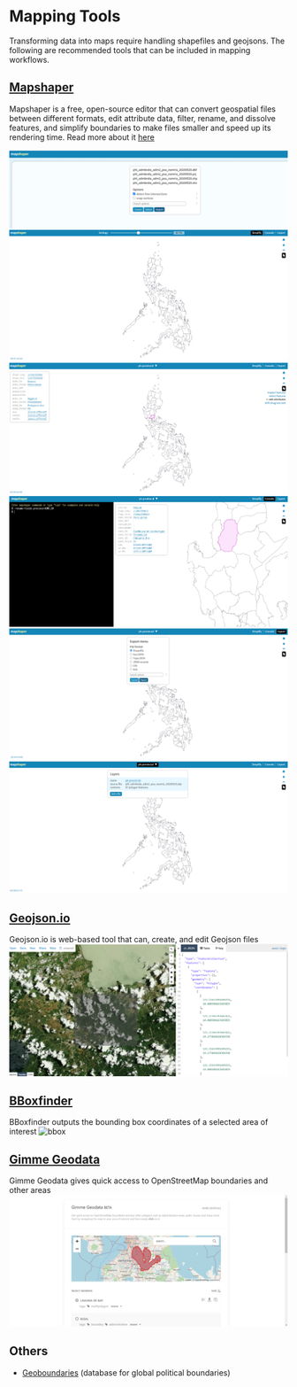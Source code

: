 # Mapping Tools 

Transforming data into maps require handling shapefiles and geojsons. The following are recommended tools that can be included in mapping workflows.
## [Mapshaper](https://mapshaper.org/)
Mapshaper is a free, open-source editor that can convert geospatial files between different formats, edit attribute data, filter, rename, and dissolve features, and simplify boundaries to make files smaller and speed up its rendering time. Read more about it [here](https://handsondataviz.org/mapshaper.html)


![1](https://github.com/rachemelendres/map-tools/blob/main/mapshaper/1.png)
![2](https://github.com/rachemelendres/map-tools/blob/main/mapshaper/2.png)
![3](https://github.com/rachemelendres/map-tools/blob/main/mapshaper/3.png)
![4](https://github.com/rachemelendres/map-tools/blob/main/mapshaper/4.png)
![5](https://github.com/rachemelendres/map-tools/blob/main/mapshaper/5.png)
![6](https://github.com/rachemelendres/map-tools/blob/main/mapshaper/6.png)

## [Geojson.io](http://geojson.io/)
Geojson.io is web-based tool that can, create, and edit Geojson files
![geojsonio](https://github.com/rachemelendres/map-tools/blob/main/geojson_io/geojsonio.png)

## [BBoxfinder](http://bboxfinder.com/)
BBoxfinder outputs the bounding box coordinates of a selected area of interest
![bbox](https://github.com/rachemelendres/map-tools/tree/main/bbox)

## [Gimme Geodata](http://hanshack.com/geotools/gimmegeodata/)
Gimme Geodata gives quick access to OpenStreetMap boundaries and other areas
![gimme_geodata](https://github.com/rachemelendres/map-tools/blob/main/gimme_geodata/gimmegeodata.png)

## Others
* [Geoboundaries](https://www.geoboundaries.org/) (database for global political boundaries)
 
 
